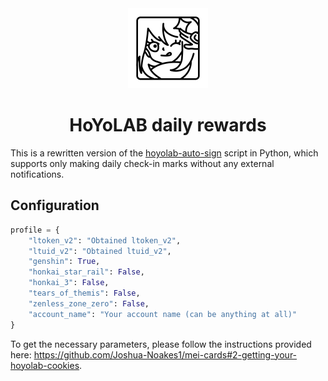 <div align="center">
    <img width="128" height="128" src="assets/icon.svg" alt="icon">
</div>


<div align="center">

# HoYoLAB daily rewards

</div>

This is a rewritten version of the [hoyolab-auto-sign](https://github.com/canaria3406/hoyolab-auto-sign) script in Python, which supports only making daily check-in marks without any external notifications.

## Configuration

```Python
profile = {
    "ltoken_v2": "Obtained ltoken_v2",
    "ltuid_v2": "Obtained ltuid_v2",
    "genshin": True,
    "honkai_star_rail": False,
    "honkai_3": False,
    "tears_of_themis": False,
    "zenless_zone_zero": False,
    "account_name": "Your account name (can be anything at all)"
}
```

To get the necessary parameters, please follow the instructions provided here: https://github.com/Joshua-Noakes1/mei-cards#2-getting-your-hoyolab-cookies.
